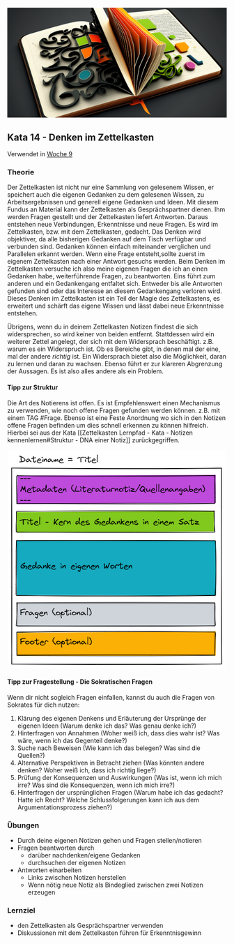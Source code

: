 ![Denken im Zettelkasten](images/Woche10.png)

## Kata 14 - Denken im Zettelkasten

Verwendet in [Woche 9](2-1-Woche-9.md)

### Theorie
Der Zettelkasten ist nicht nur eine Sammlung von gelesenem Wissen, er speichert auch die eigenen Gedanken zu dem gelesenen Wissen, zu Arbeitsergebnissen und generell eigene Gedanken und Ideen. Mit diesem Fundus an Material kann der Zettelkasten als Gesprächspartner dienen. Ihm werden Fragen gestellt und der Zettelkasten liefert Antworten. Daraus entstehen neue Verbindungen, Erkenntnisse und neue Fragen. Es wird im Zettelkasten, bzw. mit dem Zettelkasten, gedacht. Das Denken wird objektiver, da alle bisherigen Gedanken auf dem Tisch verfügbar und verbunden sind. Gedanken können einfach miteinander verglichen und Parallelen erkannt werden. Wenn eine Frage entsteht,sollte zuerst im eigenem Zettelkasten nach einer Antwort gesuchs werden. Beim Denken im Zettelkasten versuche ich also meine eigenen Fragen die ich an einen Gedanken habe, weiterführende Fragen, zu beantworten. Eins führt zum anderen und ein Gedankengang entfaltet sich. Entweder bis alle Antworten gefunden sind oder das Interesse an diesem Gedankengang verloren wird.
Dieses Denken im Zettelkasten ist ein Teil der Magie des Zettelkastens, es erweitert und schärft das eigene Wissen und lässt dabei neue Erkenntnisse entstehen.

Übrigens, wenn du in deinem Zettelkasten Notizen findest die sich widersprechen, so wird keiner von beiden entfernt. Stattdessen wird ein weiterer Zettel angelegt, der sich mit dem Widersprach beschäftigt. z.B. warum es ein Widerspruch ist. Ob es Bereiche gibt, in denen mal der eine, mal der andere _richtig_ ist.
Ein Widersprach bietet also die Möglichkeit, daran zu lernen und daran zu wachsen. Ebenso führt er zur klareren Abgrenzung der Aussagen. Es ist also alles andere als ein Problem.

#### Tipp zur Struktur
Die Art des Notierens ist offen. Es ist Empfehlenswert einen Mechanismus zu verwenden, wie noch offene Fragen gefunden werden können. z.B. mit einem TAG \#Frage. Ebenso ist eine Feste Anordnung wo sich in den Notizen offene Fragen befinden um dies schnell erkennen zu können hilfreich.
Hierbei sei aus der Kata [[Zettelkasten Lernpfad - Kata - Notizen kennenlernen#Struktur - DNA einer Notiz]] zurückgegriffen.

![DNA einer Notiz](images/node-dna.png)


#### Tipp zur Fragestellung - Die Sokratischen Fragen
Wenn dir nicht sogleich Fragen einfallen, kannst du auch die Fragen von Sokrates für dich nutzen:

1. Klärung des eigenen Denkens und Erläuterung der Ursprünge der eigenen Ideen (Warum denke ich das? Was genau denke ich?)
2. Hinterfragen von Annahmen (Woher weiß ich, dass dies wahr ist? Was wäre, wenn ich das Gegenteil denke?)
3. Suche nach Beweisen (Wie kann ich das belegen? Was sind die Quellen?)
4. Alternative Perspektiven in Betracht ziehen (Was könnten andere denken? Woher weiß ich, dass ich richtig liege?)
5. Prüfung der Konsequenzen und Auswirkungen (Was ist, wenn ich mich irre? Was sind die Konsequenzen, wenn ich mich irre?)
6. Hinterfragen der ursprünglichen Fragen (Warum habe ich das gedacht? Hatte ich Recht? Welche Schlussfolgerungen kann ich aus dem Argumentationsprozess ziehen?)

### Übungen
- Durch deine eigenen Notizen gehen und Fragen stellen/notieren
- Fragen beantworten durch
	- darüber nachdenken/eigene Gedanken
	- durchsuchen der eigenen Notizen
- Antworten einarbeiten
	- Links zwischen Notizen herstellen
	- Wenn nötig neue Notiz als Bindeglied zwischen zwei Notizen erzeugen


### Lernziel
- den Zettelkasten als Gesprächspartner verwenden
- Diskussionen mit dem Zettelkasten führen für Erkenntnisgewinn
<script src="https://giscus.app/client.js"
        data-repo="cogneon/lernos-zettelkasten"
        data-repo-id="R_kgDOI5YY1w"
        data-category="Announcements"
        data-category-id="DIC_kwDOI5YY184CUTx3"
        data-mapping="pathname"
        data-strict="0"
        data-reactions-enabled="1"
        data-emit-metadata="0"
        data-input-position="bottom"
        data-theme="light"
        data-lang="de"
        crossorigin="anonymous"
        async>
</script>
